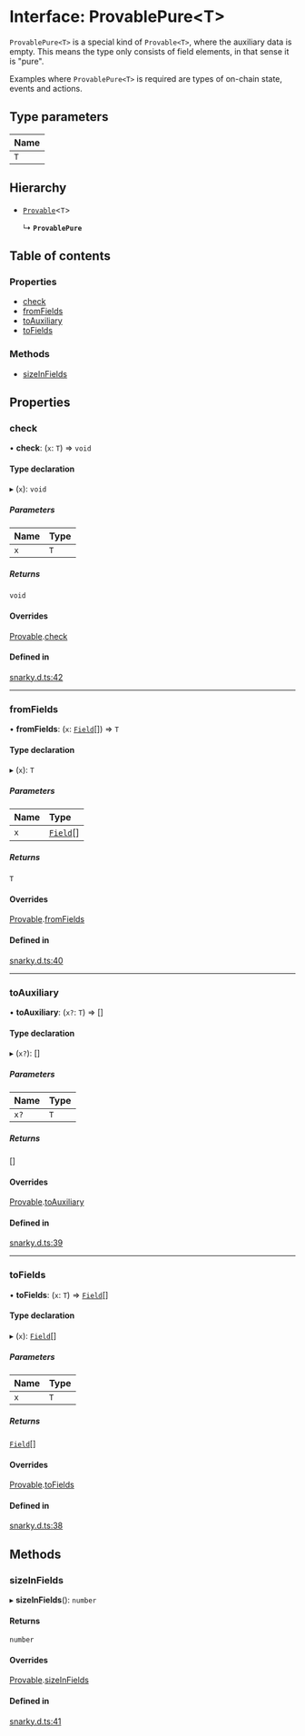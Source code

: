 # Interface: ProvablePure<T\>

`ProvablePure<T>` is a special kind of `Provable<T>`, where the auxiliary data is empty. This means the type only consists of field elements,
in that sense it is "pure".

Examples where `ProvablePure<T>` is required are types of on-chain state, events and actions.

## Type parameters

| Name |
| :------ |
| `T` |

## Hierarchy

- [`Provable`](Provable.md)<`T`\>

  ↳ **`ProvablePure`**

## Table of contents

### Properties

- [check](ProvablePure.md#check)
- [fromFields](ProvablePure.md#fromfields)
- [toAuxiliary](ProvablePure.md#toauxiliary)
- [toFields](ProvablePure.md#tofields)

### Methods

- [sizeInFields](ProvablePure.md#sizeinfields)

## Properties

### check

• **check**: (`x`: `T`) => `void`

#### Type declaration

▸ (`x`): `void`

##### Parameters

| Name | Type |
| :------ | :------ |
| `x` | `T` |

##### Returns

`void`

#### Overrides

[Provable](Provable.md).[check](Provable.md#check)

#### Defined in

[snarky.d.ts:42](https://github.com/o1-labs/snarkyjs/blob/531db432/src/snarky.d.ts#L42)

___

### fromFields

• **fromFields**: (`x`: [`Field`](../classes/Field.md)[]) => `T`

#### Type declaration

▸ (`x`): `T`

##### Parameters

| Name | Type |
| :------ | :------ |
| `x` | [`Field`](../classes/Field.md)[] |

##### Returns

`T`

#### Overrides

[Provable](Provable.md).[fromFields](Provable.md#fromfields)

#### Defined in

[snarky.d.ts:40](https://github.com/o1-labs/snarkyjs/blob/531db432/src/snarky.d.ts#L40)

___

### toAuxiliary

• **toAuxiliary**: (`x?`: `T`) => []

#### Type declaration

▸ (`x?`): []

##### Parameters

| Name | Type |
| :------ | :------ |
| `x?` | `T` |

##### Returns

[]

#### Overrides

[Provable](Provable.md).[toAuxiliary](Provable.md#toauxiliary)

#### Defined in

[snarky.d.ts:39](https://github.com/o1-labs/snarkyjs/blob/531db432/src/snarky.d.ts#L39)

___

### toFields

• **toFields**: (`x`: `T`) => [`Field`](../classes/Field.md)[]

#### Type declaration

▸ (`x`): [`Field`](../classes/Field.md)[]

##### Parameters

| Name | Type |
| :------ | :------ |
| `x` | `T` |

##### Returns

[`Field`](../classes/Field.md)[]

#### Overrides

[Provable](Provable.md).[toFields](Provable.md#tofields)

#### Defined in

[snarky.d.ts:38](https://github.com/o1-labs/snarkyjs/blob/531db432/src/snarky.d.ts#L38)

## Methods

### sizeInFields

▸ **sizeInFields**(): `number`

#### Returns

`number`

#### Overrides

[Provable](Provable.md).[sizeInFields](Provable.md#sizeinfields)

#### Defined in

[snarky.d.ts:41](https://github.com/o1-labs/snarkyjs/blob/531db432/src/snarky.d.ts#L41)
